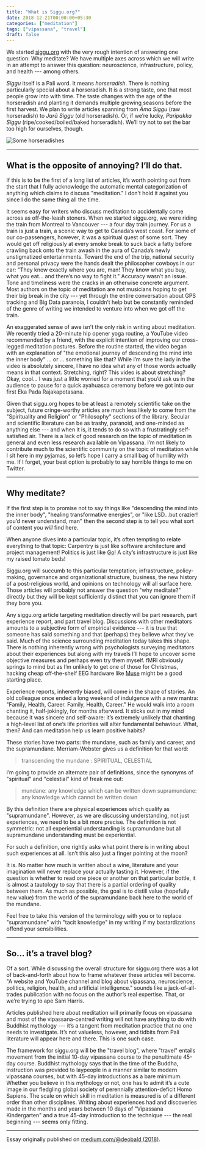 ```yaml
---
title: "What is Siggu.org?"
date: 2018-12-21T00:00:00+05:30
categories: ["meditation"]
tags: ["vipassana", "travel"]
draft: false
---
```


We started [siggu.org](https://www.siggu.org) with the very rough intention of answering one question: Why meditate? We have multiple axes across which we will write in an attempt to answer this question: neuroscience, infrastructure, policy, and health --- among others.

_Siggu_ itself is a Pali word. It means _horseradish_. There is nothing particularly special about a horseradish. It is a strong taste, one that most people grow into with time. The taste changes with the age of the horseradish and planting it demands multiple growing seasons before the first harvest. We plan to write articles spanning from _Āma Siggu_ (raw horseradish) to _Jarā Siggu_ (old horseradish). Or, if we’re lucky, _Paripakka Siggu_ (ripe/cooked/boiled/baked horseradish). We’ll try not to set the bar too high for ourselves, though.

![Some horseradishes](/img/2018-12-21-siggu-radishes.png)

***

## What is the opposite of annoying? I’ll do that.

If this is to be the first of a long list of articles, it’s worth pointing out from the start that I fully acknowledge the automatic mental categorization of anything which claims to discuss "meditation." I don’t hold it against you since I do the same thing all the time.

It seems easy for writers who discuss meditation to accidentally come across as off-the-leash stoners. When we started siggu.org, we were riding the train from Montreal to Vancouver --- a four day train journey. For us a train is just a train, a scenic way to get to Canada’s west coast. For some of our co-passengers, however, it was a spiritual quest of some sort. They would get off religiously at every smoke break to suck back a fatty before crawling back onto the train awash in the aura of Canada’s newly unstigmatized entertainments. Toward the end of the trip, national security and personal privacy were the hands dealt the philosopher cowboys in our car: "They know exactly where you are, man! They know what you buy, what you eat... and there’s no way to fight it." Accuracy wasn’t an issue. Tone and timeliness were the cracks in an otherwise concrete argument. Most authors on the topic of meditation are not musicians hoping to get their big break in the city --- yet through the entire conversation about GPS tracking and Big Data paranoia, I couldn’t help but be constantly reminded of the genre of writing we intended to venture into when we got off the train.

An exaggerated sense of awe isn’t the only risk in writing about meditation. We recently tried a 20-minute hip opener yoga routine, a YouTube video recommended by a friend, with the explicit intention of improving our cross-legged meditation postures. Before the routine started, the video began with an explanation of "the emotional journey of descending the mind into the inner body" ... or ... something like that? While I’m sure the lady in the video is absolutely sincere, I have no idea what any of those words actually means in that context. Stretching, right? This video is about stretching? Okay, cool... I was just a little worried for a moment that you’d ask us in the audience to pause for a quick ayahuasca ceremony before we got into our first Eka Pada Rajakapotasana.

Given that siggu.org hopes to be at least a remotely scientific take on the subject, future cringe-worthy articles are much less likely to come from the "Spirituality and Religion" or "Philosophy" sections of the library. Secular and scientific literature can be as trashy, paranoid, and one-minded as anything else --- and when it is, it tends to do so with a frustratingly self-satisfied air. There is a lack of good research on the topic of meditation in general and even less research available on Vipassana. I’m not likely to contribute much to the scientific community on the topic of meditation while I sit here in my pyjamas, so let’s hope I carry a small bag of humility with me. If I forget, your best option is probably to say horrible things to me on Twitter.

***

## Why meditate?

If the first step is to promise not to say things like "descending the mind into the inner body", "healing transformative energies", or "like LSD...but crazier! you’d never understand, man" then the second step is to tell you what sort of content you _will_ find here.

When anyone dives into a particular topic, it’s often tempting to relate everything to that topic: Carpentry is just like software architecture and project management! Politics is just like [Go](https://www.alphagomovie.com/)! A city’s infrastructure is just like my raised tomato beds!

Siggu.org will succumb to this particular temptation; infrastructure, policy-making, governance and organizational structure, business, the new history of a post-religious world, and opinions on technology will all surface here. Those articles will probably not answer the question "why meditate?" directly but they will be kept sufficiently distinct that you can ignore them if they bore you.

Any siggu.org article targeting meditation directly will be part research, part experience report, and part travel blog. Discussions with other meditators amounts to a subjective form of empirical evidence --- it is true that someone has said something and that (perhaps) they believe what they’ve said. Much of the science surrounding meditation today takes this shape. There is nothing inherently wrong with psychologists surveying meditators about their experiences but along with my travels I’ll hope to uncover some objective measures and perhaps even try them myself. fMRI obviously springs to mind but as I’m unlikely to get one of those for Christmas, hacking cheap off-the-shelf EEG hardware like [Muse](https://en.wikipedia.org/wiki/Muse_(headband)) might be a good starting place.

Experience reports, inherently biased, will come in the shape of stories. An old colleague once ended a long weekend of indulgence with a new mantra: "Family, Health, Career. Family, Health, Career." He would walk into a room chanting it, half-jokingly, for months afterward. It sticks out in my mind because it was sincere and self-aware: it’s extremely unlikely that chanting a high-level list of one’s life priorities will alter fundamental behaviour. What, then? And can meditation help us learn positive habits?

These stories have two parts: the mundane, such as family and career, and the supramundane. Merriam-Webster gives us a definition for that word:

> transcending the mundane : SPIRITUAL, CELESTIAL

I’m going to provide an alternate pair of definitions, since the synonyms of "spiritual" and "celestial" kind of freak me out:

> mundane: any knowledge which can be written down
> supramundane: any knowledge which cannot be written down

By this definition there are physical experiences which qualify as "supramundane". However, as we are discussing understanding, not just experiences, we need to be a bit more precise. The definition is not symmetric: not all experiential understanding is supramundane but all supramundane understanding must be experiential.

For such a definition, one rightly asks what point there is in writing about such experiences at all. Isn’t this also just a finger pointing at the moon?

It is. No matter how much is written about a wine, literature and your imagination will never replace your actually tasting it. However, if the question is whether to read one piece or another on that particular bottle, it is almost a tautology to say that there is a partial ordering of quality between them. As much as possible, the goal is to distill value (hopefully new value) from the world of the supramundane back here to the world of the mundane.

Feel free to take this version of the terminology with you or to replace "supramundane" with "tacit knowledge" in my writing if my bastardizations offend your sensibilities.

***

## So... it’s a travel blog?

Of a sort. While discussing the overall structure for siggu.org there was a lot of back-and-forth about how to frame whatever these articles will become. "A website and YouTube channel and blog about vipassana, neuroscience, politics, religion, health, and artificial intelligence." sounds like a jack-of-all-trades publication with no focus on the author’s real expertise. That, or we’re trying to ape Sam Harris.

Articles published here about meditation will primarily focus on vipassana and most of the vipassana-centred writing will not have anything to do with Buddhist mythology --- it’s a tangent from meditation practice that no one needs to investigate. It’s not valueless, however, and tidbits from Pali literature will appear here and there. This is one such case.

The framework for siggu.org will be the "travel blog", where "travel" entails movement from the initial 10-day vipassana course to the penultimate 45-day course. Buddhist mythology says that in the time of the Buddha, instruction was provided to laypeople in a manner similar to modern vipassana courses, but with 45-day introductions as a bare minimum. Whether you believe in this mythology or not, one has to admit it’s a cute image in our fledgling global society of perennially attention-deficit Homo Sapiens. The scale on which skill in meditation is measured is of a different order than other disciplines. Writing about experiences had and discoveries made in the months and years between 10 days of "Vipassana Kindergarten" and a true 45-day introduction to the technique --- the real beginning --- seems only fitting.

***

Essay originally published on [medium.com/@deobald (2018)](https://medium.com/siggu/what-is-siggu-org-a8e8823daee5).
